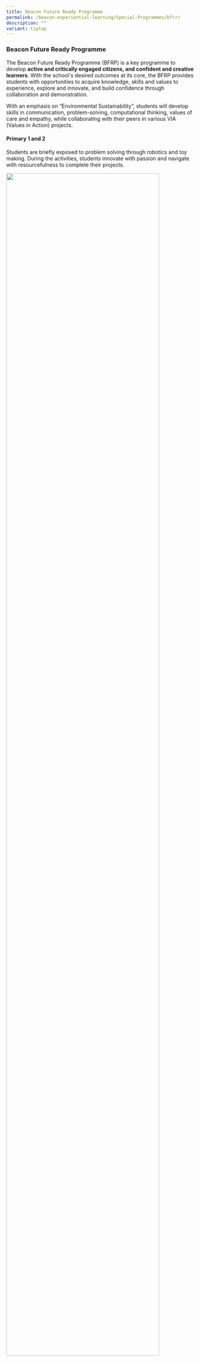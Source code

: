 ```yaml
---
title: Beacon Future Ready Programme
permalink: /beacon-experiential-learning/Special-Programmes/bfrr/
description: ""
variant: tiptap
---
```

<h3>Beacon Future Ready Programme</h3>
<p>The Beacon Future Ready Programme (BFRP) is a key programme to develop <strong>active and critically engaged citizens, and confident and creative learners</strong>.
With the school's desired outcomes at its core, the BFRP provides students
with opportunities to acquire knowledge, skills and values to experience,
explore and innovate, and build confidence through collaboration and demonstration.</p>
<p>With an emphasis on “Environmental Sustainability”, students will develop
skills in communication, problem-solving, computational thinking, values
of care and empathy, while collaborating with their peers in various VIA
(Values in Action) projects.</p>
<h4>Primary 1 and 2</h4>
<p>Students are briefly exposed to problem solving through robotics and toy
making. During the activities, students innovate with passion and navigate
with resourcefulness to complete their projects.</p>
<div class="isomer-image-wrapper">
<img style="width:90%" height="auto" width="100%" src="/images/BEL/bel-sp02a.jpg">
</div>
<h4>Primary 3</h4>
<p>Students are introduced to the theme of “Environmental Sustainability”.
Through modules in Drama, Animation Coding, and Upcycling, they acquire
skills in problem-solving, computational thinking and communication, as
well and values in kindness and empathy. During the activities, students
also learn to serve with compassion and honour relationships with integrity.</p>
<div class="isomer-image-wrapper">
<img style="width:90%" height="auto" width="100%" src="/images/BEL/bel-sp02b.jpg">
</div>
<h4>Primary 4</h4>
<p>Students explore further into the theme of “Environmental Sustainability”
and how to be advocates for the environment. Through modules in Game Coding,
and Toy Making, they develop their skills in problem-solving, computational
thinking, while learning to collaborate and develop projects in teams.</p>
<div class="isomer-image-wrapper">
<img style="width:90%" height="auto" width="100%" src="/images/BEL/bel-sp02c.jpg">
</div>
<h4>Primary 5</h4>
<p>At Primary 5, students learn to act towards “Environmental Sustainability”.
At Primary 5, they acquire high level skills in Automation Coding, before
embarking on a Community Problem Solving Project.</p>
<div class="isomer-image-wrapper">
<img style="width:90%" height="auto" width="100%" src="/images/BEL/bel-sp02d.jpg">
</div>
<h4>Community Problem Solving Project</h4>
<p>The Community Problem Solving Project takes on the approach of serving
the community with a theme of environmental sustainability. Through the
guidance of teacher-facilitators over a few sessions, Primary 5 students
will eventually develop prototypes or concepts of their solutions, presenting
it to their peers.</p>
<div class="isomer-image-wrapper">
<img style="width:100%" height="auto" width="100%" src="/images/BEL/bel-sp02e.jpg">
</div>
<p></p>